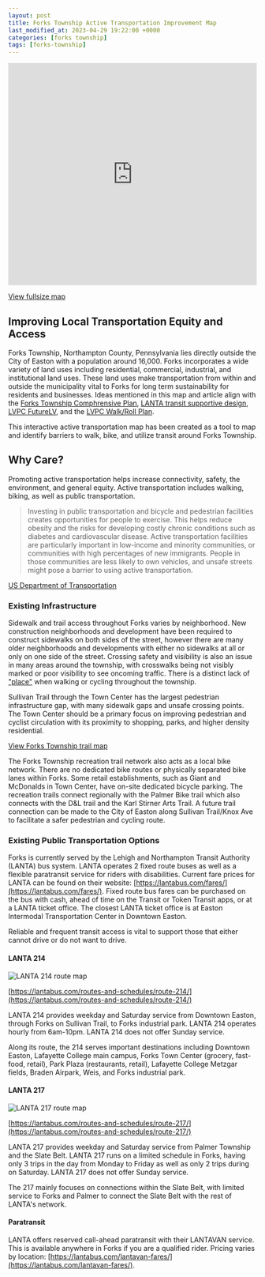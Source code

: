 ```yaml
---
layout: post
title: Forks Township Active Transportation Improvement Map
last_modified_at: 2023-04-29 19:22:00 +0000
categories: [forks township]
tags: [forks-township]
---
```


<div class="embed-container">
    <iframe style="width:100%;" height="450" src="https://maphub.net/embed_h/Hgsi6MHqANDUd6Z8?preview=1&panel=1&panel_closed=1&legend=1&autoplay=1" frameborder="0" title="Embed preview"></iframe>
</div>

[View fullsize map](https://maphub.net/tklapatch/forks-township-transportation-map)

## Improving Local Transportation Equity and Access

Forks Township, Northampton County, Pennsylvania lies directly outside the City of Easton with a population around 16,000. Forks incorporates a wide variety of land uses including residential, commercial, industrial, and institutional land uses. These land uses make transportation from within and outside the municipality vital to Forks for long term sustainability for residents and businesses. Ideas mentioned in this map and article align with the [Forks Township Comphrensive Plan](https://www.forkstownship.org/DocumentCenter/View/129/2022-Comprehensive-Plan-PDF), [LANTA transit supportive design](https://lvpc.org/pdf/TIGER2017/LANTA-Transit-Supportive-Design-for-the-LV-FINAL-V3.pdf), [LVPC FutureLV](https://lvpc.org/future-is-now.html), and the [LVPC Walk/Roll Plan](https://lvpc.org/pdf/2020/WalkRoll/WalkRoll%20Reduced.pdf).

This interactive active transportation map has been created as a tool to map and identify barriers to walk, bike, and utilize transit around Forks Township.

## Why Care?

Promoting active transportation helps increase connectivity, safety, the environment, and general equity. Active transportation includes walking, biking, as well as public transportation.

> Investing in public transportation and bicycle and pedestrian facilities creates opportunities for people to exercise. This helps reduce obesity and the risks for developing costly chronic conditions such as diabetes and cardiovascular disease. Active transportation facilities are particularly important in low-income and minority communities, or communities with high percentages of new immigrants. People in those communities are less likely to own vehicles, and unsafe streets might pose a barrier to using active transportation.

<p class="text-center"><a href="https://www.transportation.gov/mission/health/active-transportation">US Department of Transportation</a></p>

### Existing Infrastructure

Sidewalk and trail access throughout Forks varies by neighborhood. New construction neighborhoods and development have been required to construct sidewalks on both sides of the street, however there are many older neighborhoods and developments with either no sidewalks at all or only on one side of the street. Crossing safety and visibility is also an issue in many areas around the township, with crosswalks being not visibly marked or poor visibility to see oncoming traffic. There is a distinct lack of ["place"](http://www.ourlivingstreets.com/good-mobility) when walking or cycling throughout the township.

Sullivan Trail through the Town Center has the largest pedestrian infrastructure gap, with many sidewalk gaps and unsafe crossing points. The Town Center should be a primary focus on improving pedestrian and cyclist circulation with its proximity to shopping, parks, and higher density residential.

[View Forks Township trail map](https://www.forkstownship.org/DocumentCenter/View/168/Two-Rivers-Trail-Map-PDF?bidId=)

The Forks Township recreation trail network also acts as a local bike network. There are no dedicated bike routes or physically separated bike lanes within Forks. Some retail establishments, such as Giant and McDonalds in Town Center, have on-site dedicated bicycle parking. The recreation trails connect regionally with the Palmer Bike trail which also connects with the D&L trail and the Karl Stirner Arts Trail. A future trail connection can be made to the City of Easton along Sullivan Trail/Knox Ave to facilitate a safer pedestrian and cycling route.

### Existing Public Transportation Options

Forks is currently served by the Lehigh and Northampton Transit Authority (LANTA) bus system. LANTA operates 2 fixed route buses as well as a flexible paratransit service for riders with disabilities. Current fare prices for LANTA can be found on their website: [https://lantabus.com/fares/](https://lantabus.com/fares/). Fixed route bus fares can be purchased on the bus with cash, ahead of time on the Transit or Token Transit apps, or at a LANTA ticket office. The closest LANTA ticket office is at Easton Intermodal Transportation Center in Downtown Easton. 

Reliable and frequent transit access is vital to support those that either cannot drive or do not want to drive.

#### LANTA 214

![LANTA 214 route map](/assets/images/posts/lanta-214.jpg#right)

[https://lantabus.com/routes-and-schedules/route-214/](https://lantabus.com/routes-and-schedules/route-214/)

LANTA 214 provides weekday and Saturday service from Downtown Easton, through Forks on Sullivan Trail, to Forks industrial park. LANTA 214 operates hourly from 6am-10pm. LANTA 214 does not offer Sunday service.

Along its route, the 214 serves important destinations including Downtown Easton, Lafayette College main campus, Forks Town Center (grocery, fast-food, retail), Park Plaza (restaurants, retail), Lafayette College Metzgar fields, Braden Airpark, Weis, and Forks industrial park.

<div class="clear"></div>

#### LANTA 217

![LANTA 217 route map](/assets/images/posts/lanta-217.jpg#right)

[https://lantabus.com/routes-and-schedules/route-217/](https://lantabus.com/routes-and-schedules/route-217/)

LANTA 217 provides weekday and Saturday service from Palmer Township and the Slate Belt. LANTA 217 runs on a limited schedule in Forks, having only 3 trips in the day from Monday to Friday as well as only 2 trips during on Saturday. LANTA 217 does not offer Sunday service.

The 217 mainly focuses on connections within the Slate Belt, with limited service to Forks and Palmer to connect the Slate Belt with the rest of LANTA's network.

<div class="clear"></div>

#### Paratransit

LANTA offers reserved call-ahead paratransit with their LANTAVAN service. This is available anywhere in Forks if you are a qualified rider. Pricing varies by location: [https://lantabus.com/lantavan-fares/](https://lantabus.com/lantavan-fares/).
